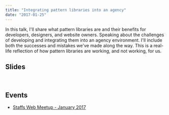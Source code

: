 ```yaml
---
title: "Integrating pattern libraries into an agency"
date: "2017-01-25"
---
```


In this talk, I'll share what pattern libraries are and their benefits for developers, designers, and website owners. Speaking about the challenges of developing and integrating them into an agency environment. I'll include both the successes and mistakes we've made along the way. This is a real-life reflection of how pattern libraries are working, and not working, for us.

## Slides

 

## Events

- [Staffs Web Meetup - January 2017](https://www.meetup.com/staffswebmeetup/events/235730753/)
